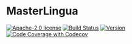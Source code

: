 # MasterLingua
[![Apache-2.0 license](https://img.shields.io/github/license/pascalpoizat/veca-haskell.svg)](LICENSE)
[![Build Status](https://travis-ci.com/AmelieALLIN/MasterLingua.svg?branch=master)](https://travis-ci.com/AmelieALLIN/MasterLingua)
[![Version](https://img.shields.io/github/tag/AmelieALLIN/MasterLingua.svg?label=version&style=flat-square)](build.gradle)<br/>
[![Code Coverage with Codecov](https://img.shields.io/codecov/c/github/AmelieALLIN/MasterLingua/master.svg?label=coverage%20with%20codecov&style=flat-square)](https://codecov.io/gh/AmelieALLIN/MasterLingua)
